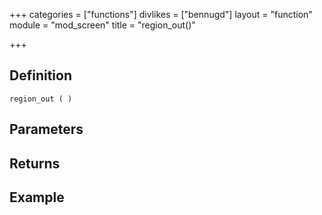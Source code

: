 +++
categories = ["functions"]
divlikes = ["bennugd"]
layout = "function"
module = "mod_screen"
title = "region_out()"

+++

## Definition

    region_out ( )

## Parameters

## Returns

## Example
